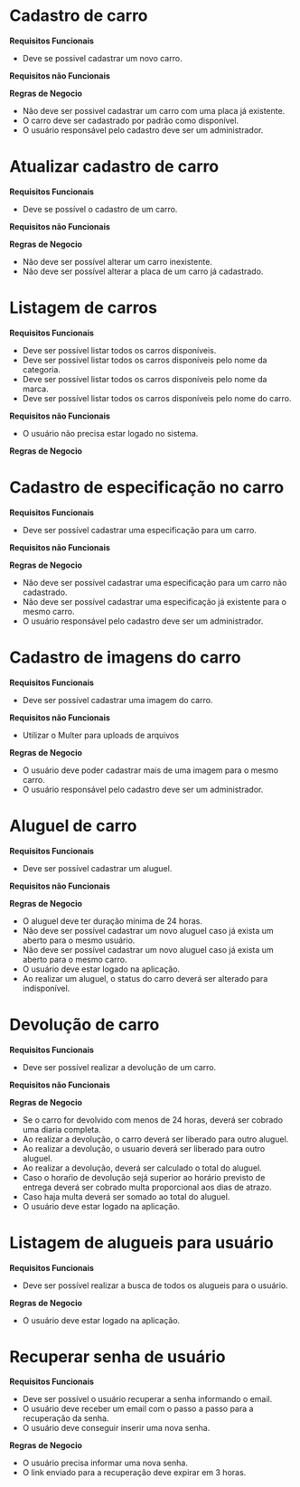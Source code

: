 # Cadastro de carro

**Requisitos Funcionais** </br>
* Deve se possivel cadastrar um novo carro.</br>

**Requisitos não Funcionais** </br>

**Regras de Negocio** </br>
* Não deve ser possivel cadastrar um carro com uma placa já existente.</br>
* O carro deve ser cadastrado por padrão como disponível.</br>
* O usuário responsável pelo cadastro deve ser um administrador.</br>

# Atualizar cadastro de carro

**Requisitos Funcionais** </br>
* Deve se possível o cadastro de um carro.</br>

**Requisitos não Funcionais** </br>

**Regras de Negocio** </br>
* Não deve ser possível alterar um carro inexistente.</br>
* Não deve ser possível alterar a placa de um carro já cadastrado.</br>

# Listagem de carros

**Requisitos Funcionais** </br>
* Deve ser possível listar todos os carros disponíveis.</br>
* Deve ser possível listar todos os carros disponíveis pelo nome da categoria.</br>
* Deve ser possível listar todos os carros disponíveis pelo nome da marca.</br>
* Deve ser possível listar todos os carros disponíveis pelo nome do carro.</br>

**Requisitos não Funcionais** </br>
* O usuário não precisa estar logado no sistema.</br>

**Regras de Negocio** </br>

# Cadastro de especificação no carro

**Requisitos Funcionais** </br>
* Deve ser possível cadastrar uma especificação para um carro.</br>

**Requisitos não Funcionais** </br>

**Regras de Negocio** </br>
* Não deve ser possível cadastrar uma especificação para um carro não cadastrado.</br>
* Não deve ser possível cadastrar uma especificação já existente para o mesmo carro.</br>
* O usuário responsável pelo cadastro deve ser um administrador.</br>

# Cadastro de imagens do carro

**Requisitos Funcionais** </br>
* Deve ser possível cadastrar uma imagem do carro.</br>

**Requisitos não Funcionais** </br>
* Utilizar o Multer para uploads de arquivos

**Regras de Negocio** </br>
* O usuário deve poder cadastrar mais de uma imagem para o mesmo carro.</br>
* O usuário responsável pelo cadastro deve ser um administrador.</br>

# Aluguel de carro

**Requisitos Funcionais** </br>
* Deve ser possível cadastrar um aluguel.</br>

**Requisitos não Funcionais** </br>

**Regras de Negocio** </br>
* O aluguel deve ter duração mínima de 24 horas.</br>
* Não deve ser possível cadastrar um novo aluguel caso já exista um aberto para o mesmo usuário.</br>
* Não deve ser possível cadastrar um novo aluguel caso já exista um aberto para o mesmo carro.</br>
* O usuário deve estar logado na aplicação.</br>
* Ao realizar um aluguel, o status do carro deverá ser alterado para indisponível.</br>
# Devolução de carro

**Requisitos Funcionais** </br>
* Deve ser possível realizar a devolução de um carro.</br>

**Requisitos não Funcionais** </br>

**Regras de Negocio** </br>
* Se o carro for devolvido com menos de 24 horas, deverá ser cobrado uma diaria completa.</br>
* Ao realizar a devolução, o carro deverá ser liberado para outro aluguel.</br>
* Ao realizar a devolução, o usuario deverá ser liberado para outro aluguel.</br>
* Ao realizar a devolução, deverá ser calculado o total do aluguel.</br>
* Caso o horaŕio de devolução sejá superior ao horário previsto de entrega deverá ser cobrado multa proporcional aos dias de atrazo.</br>
* Caso haja multa deverá ser somado ao total do aluguel.</br>
* O usuário deve estar logado na aplicação.</br>
# Listagem de alugueis para usuário

**Requisitos Funcionais** </br>
* Deve ser possível realizar a busca de todos os alugueis para o usuário.</br>

**Regras de Negocio** </br>
* O usuário deve estar logado na aplicação.</br>
# Recuperar senha de usuário

**Requisitos Funcionais** </br>
* Deve ser possível o usuário recuperar a senha informando o email.</br>
* O usuário deve receber um email com o passo a passo para a recuperação da senha.</br>
* O usuário deve conseguir inserir uma nova senha.</br>

**Regras de Negocio** </br>
* O usuário precisa informar uma nova senha.</br>
* O link enviado para a recuperação deve expirar em 3 horas.</br>




